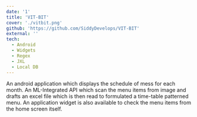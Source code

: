 ```yaml
---
date: '1'
title: 'VIT-BIT'
cover: './vitbit.png'
github: 'https://github.com/SiddyDevelops/VIT-BIT'
external: ''
tech:
  - Android
  - Widgets
  - Regex
  - JXL
  - Local DB
---
```


An android application which displays the schedule of mess for each month. An ML-Integrated API which scan the menu items from image and drafts an excel file which is then read to formulated a time-table patterned menu. An application widget is also available to check the menu items from the home screen itself.
